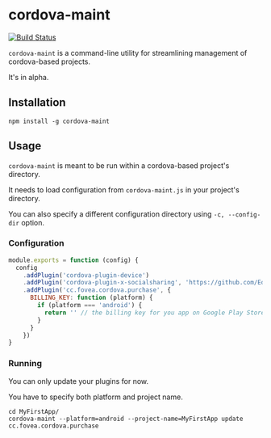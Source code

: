 # cordova-maint

[![Build Status](https://travis-ci.org/adriano-di-giovanni/cordova-maint.svg?branch=master)](https://travis-ci.org/adriano-di-giovanni/cordova-maint)

`cordova-maint` is a command-line utility for streamlining management of cordova-based projects.

It's in alpha.

## Installation

```
npm install -g cordova-maint
```

## Usage

`cordova-maint` is meant to be run within a cordova-based project's directory.

It needs to load configuration from `cordova-maint.js` in your project's directory.

You can also specify a different configuration directory using `-c, --config-dir` option.

### Configuration

```javascript
module.exports = function (config) {
  config
    .addPlugin('cordova-plugin-device')
    .addPlugin('cordova-plugin-x-socialsharing', 'https://github.com/EddyVerbruggen/SocialSharing-PhoneGap-Plugin.git')
    .addPlugin('cc.fovea.cordova.purchase', {
      BILLING_KEY: function (platform) {
        if (platform === 'android') {
          return '' // the billing key for you app on Google Play Store
        }
      }
    })
}
```

### Running

You can only update your plugins for now.

You have to specify both platform and project name.

```shell
cd MyFirstApp/
cordova-maint --platform=android --project-name=MyFirstApp update cc.fovea.cordova.purchase
```
